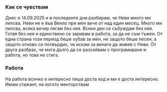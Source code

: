 ### Как се чувствам  
Днес е 14.09.2025 и в последните дни разбирам, че Неви много ми липсва.
Неви не е във Венло при мен вече от над един месец. Много ми липсва, всяка вечер лягам без нея. Всеки ден се събуждам без нея. Готвя без нея и единствено се заривам в работа, за да не съм тъжен.
От една страна този период беше хубав за мен, не защото беше лесен, а защото отново си потвърдих, че искам за винаги да живея с Неви. От друга разбрах, че мога дълго да се разсейвам с програмиране и работа, но това не стига. 
### Работа
На работа всичко е интересно пиша доста код и ми е доста интересно. Имам стажант, на когото менторствам 